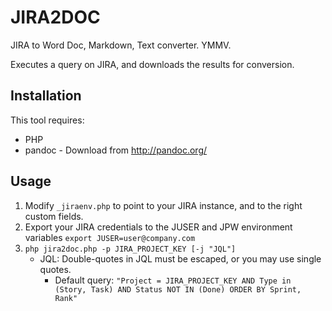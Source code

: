 # JIRA2DOC

JIRA to Word Doc, Markdown, Text converter. YMMV.

Executes a query on JIRA, and downloads the results for conversion.

## Installation

This tool requires:

* PHP
* pandoc - Download from <http://pandoc.org/>

## Usage

1. Modify `_jiraenv.php` to point to your JIRA instance, and to the right custom fields.
1. Export your JIRA credentials to the JUSER and JPW environment variables
   `export JUSER=user@company.com`
1. `php jira2doc.php -p JIRA_PROJECT_KEY [-j "JQL"]`
    * JQL: Double-quotes in JQL must be escaped, or you may use single quotes.
      * Default query: `"Project = JIRA_PROJECT_KEY AND Type in (Story, Task) AND Status NOT IN (Done) ORDER BY Sprint, Rank"`